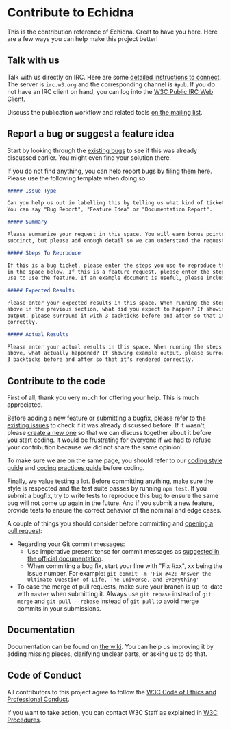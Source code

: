 # Contribute to Echidna

This is the contribution reference of Echidna. Great to have you here. Here are a few ways you can help make this project better!

## Talk with us

Talk with us directly on IRC. Here are some [detailed instructions to connect](http://www.w3.org/Project/IRC/). The server is `irc.w3.org` and the corresponding channel is `#pub`. If you do not have an IRC client on hand, you can log into the [W3C Public IRC Web Client](http://irc.w3.org/).

Discuss the publication workflow and related tools [on the mailing list](http://lists.w3.org/Archives/Public/spec-prod/).

## Report a bug or suggest a feature idea

Start by looking through the [existing bugs](https://github.com/w3c/echidna/issues) to see if this was already discussed earlier. You might even find your solution there.

If you do not find anything, you can help report bugs by [filing them here](https://github.com/w3c/echidna/issues/new). Please use the following template when doing so:

```markdown
##### Issue Type

Can you help us out in labelling this by telling us what kind of ticket this this?
You can say "Bug Report", "Feature Idea" or "Documentation Report".

##### Summary

Please summarize your request in this space. You will earn bonus points for being
succinct, but please add enough detail so we can understand the request. Thanks!

##### Steps To Reproduce

If this is a bug ticket, please enter the steps you use to reproduce the problem
in the space below. If this is a feature request, please enter the steps you would
use to use the feature. If an example document is useful, please include its URL.

##### Expected Results

Please enter your expected results in this space. When running the steps supplied
above in the previous section, what did you expect to happen? If showing example
output, please surround it with 3 backticks before and after so that it's rendered
correctly.

##### Actual Results

Please enter your actual results in this space. When running the steps supplied
above, what actually happened? If showing example output, please surround it with
3 backticks before and after so that it's rendered correctly.
```

## Contribute to the code

First of all, thank you very much for offering your help. This is much appreciated.

Before adding a new feature or submitting a bugfix, please refer to the [existing issues](https://github.com/w3c/echidna/issues) to check if it was already discussed before. If it wasn't, please [create a new one](https://github.com/w3c/echidna/issues/new) so that we can discuss together about it before you start coding. It would be frustrating for everyone if we had to refuse your contribution because we did not share the same opinion!

To make sure we are on the same page, you should refer to our [coding style guide](https://github.com/w3c/echidna/wiki/Coding-style-guide) and [coding practices guide](https://github.com/w3c/echidna/wiki/Coding-practices-guide) before coding.

Finally, we value testing a lot. Before committing anything, make sure the style is respected and the test suite passes by running `npm test`. If you submit a bugfix, try to write tests to reproduce this bug to ensure the same bug will not come up again in the future. And if you submit a new feature, provide tests to ensure the correct behavior of the nominal and edge cases.

A couple of things you should consider before committing and [opening a pull request](https://github.com/w3c/echidna/pulls):

- Regarding your Git commit messages:
  - Use imperative present tense for commit messages as [suggested in the official documentation](http://git-scm.com/book/en/v2/Distributed-Git-Contributing-to-a-Project#Commit-Guidelines).
  - When commiting a bug fix, start your line with "Fix #xx", xx being the issue number. For example: `git commit -m 'Fix #42: Answer the Ultimate Question of Life, The Universe, and Everything'`
- To ease the merge of pull requests, make sure your branch is up-to-date with `master` when submitting it. Always use `git rebase` instead of `git merge` and `git pull --rebase` instead of `git pull` to avoid merge commits in your submissions.

## Documentation

Documentation can be found on [the wiki](https://github.com/w3c/echidna/wiki). You can help us improving it by adding missing pieces, clarifying unclear parts, or asking us to do that.

## Code of Conduct

All contributors to this project agree to follow the [W3C Code of Ethics and Professional Conduct](http://www.w3.org/Consortium/cepc/).

If you want to take action, you can contact W3C Staff as explained in [W3C Procedures](http://www.w3.org/Consortium/pwe/#Procedures).
